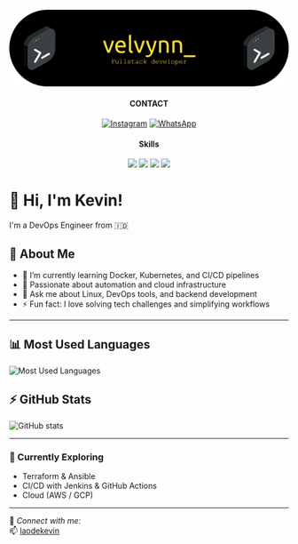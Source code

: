 ![laodekevin](img/github-header-banner%20(2).png)

<!--
**laodekevin/laodekevin** is a ✨ _special_ ✨ repository because its `README.md` (this file) appears on your GitHub profile.

Here are some ideas to get you started:

- 🔭 I’m currently working on ...
- 🌱 I’m currently learning ...
- 👯 I’m looking to collaborate on ...
- 🤔 I’m looking for help with ...
- 💬 Ask me about ...
- 📫 How to reach me: ...
- 😄 Pronouns: ...
- ⚡ Fun fact: ...
-->
<div style="text-align:center;">


#### CONTACT

[![Instagram](https://img.shields.io/badge/Instagram-E4405F?style=for-the-badge&logo=instagram&logoColor=white)](https://www.instagram.com/velvynn_?igsh=MWJ5czN5NWc3N2s0Nw==)
[![WhatsApp](https://img.shields.io/badge/WhatsApp-25D366?style=for-the-badge&logo=whatsapp&logoColor=white)](https://wa.me/6282296650035)


#### Skills

<img src="https://img.shields.io/badge/HTML5-E34F26?style=for-the-badge&logo=html5&logoColor=white" />

<img src="https://img.shields.io/badge/PostgreSQL-316192?style=for-the-badge&logo=postgresql&logoColor=white" />

<img src="https://img.shields.io/badge/Canva-%2300C4CC.svg?&style=for-the-badge&logo=Canva&logoColor=white" />

<img src="https://img.shields.io/badge/Microsoft_Word-2B579A?style=for-the-badge&logo=microsoft-word&logoColor=white" />

</div>

# 👋 Hi, I'm Kevin!
I'm a DevOps Engineer from 🇮🇩

## 🚀 About Me
- 🌱 I’m currently learning Docker, Kubernetes, and CI/CD pipelines  
- 🧠 Passionate about automation and cloud infrastructure  
- 💬 Ask me about Linux, DevOps tools, and backend development  
- ⚡ Fun fact: I love solving tech challenges and simplifying workflows  

---

## 📊 Most Used Languages
![Most Used Languages](https://github-readme-stats.vercel.app/api/top-langs/?username=laodekevin&layout=compact&theme=radical)

## ⚡ GitHub Stats
![GitHub stats](https://github-readme-stats.vercel.app/api?username=laodekevin&show_icons=true&theme=radical)

---

### 🧠 Currently Exploring
- Terraform & Ansible  
- CI/CD with Jenkins & GitHub Actions  
- Cloud (AWS / GCP)

---

💬 *Connect with me:*  
📫 [laodekevin](https://github.com/laodekevin)
